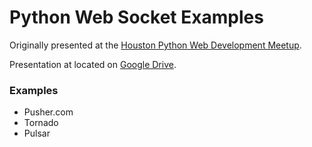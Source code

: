 # Python Web Socket Examples

Originally presented at the [Houston Python Web Development Meetup](http://www.meetup.com/python-web-houston/).

Presentation at located on [Google Drive](https://docs.google.com/presentation/d/19mB4RKbkCOLyrw97qG-4CoH7SONA6fVT8pfcacvbYEk/edit?usp=sharing).

### Examples

* Pusher.com
* Tornado
* Pulsar